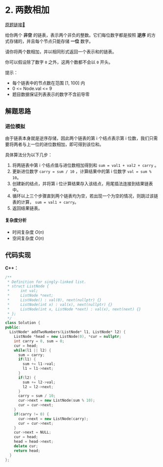 # 2. 两数相加
[原题链接🔗](https://leetcode.cn/problems/add-two-numbers/)  

给你两个 **非空** 的链表，表示两个非负的整数。它们每位数字都是按照 **逆序** 的方式存储的，并且每个节点只能存储 **一位** 数字。

请你将两个数相加，并以相同形式返回一个表示和的链表。

你可以假设除了数字 `0` 之外，这两个数都不会以 `0` 开头。

提示：

 - 每个链表中的节点数在范围 [1, 100] 内
 - 0 <= Node.val <= 9
 - 题目数据保证列表表示的数字不含前导零

## 解题思路
### 进位模拟

由于链表本身就是逆序存储，因此两个链表的第 i 个结点表示第 i 位数，我们只需要将两者与上一位的进位数相加，即可得到该位和。

具体算法分为以下几步：

1. 将两链表中第 i 个结点值与进位数相加得到和 `sum = val1 + val2 + carry` 。
2. 更新进位数字 `carry = sum / 10` ，计算结果中的第 i 位数字 `val = sum % 10`。
3. 创建新的结点，并将第 i 位计算结果存入该结点，用尾插法连接到结果链表中。
4. 循环以上三个步骤直到两个链表均为空，若出现一个为空的情况，则跳过该链表的计算， `sum = val1 + carry`。
5. 返回结果链表。

#### 复杂度分析
 - 时间复杂度 $O(n)$
 - 空间复杂度 $O(n)$


## 代码实现
**C++：**

```C++
/**
 * Definition for singly-linked list.
 * struct ListNode {
 *     int val;
 *     ListNode *next;
 *     ListNode() : val(0), next(nullptr) {}
 *     ListNode(int x) : val(x), next(nullptr) {}
 *     ListNode(int x, ListNode *next) : val(x), next(next) {}
 * };
 */
class Solution {
public:
  ListNode* addTwoNumbers(ListNode* l1, ListNode* l2) {
    ListNode *head = new ListNode(0), *cur = nullptr;
    int carry = 0, sum = 0;
    cur = head;
    while(l1 || l2) {
      sum = carry;
      if(l1) {
        sum += l1->val;
        l1 = l1->next;
      }
      if(l2) {
        sum += l2->val;
        l2 = l2->next;
      }
      carry = sum / 10;
      cur->next = new ListNode(sum % 10);
      cur = cur->next;
    }
    if(carry != 0) {
      cur->next = new ListNode(carry);
      cur = cur->next;
    }
    cur->next = NULL;
    cur = head;
    head = head->next;
    delete cur;
    return head;
  }
};
```
